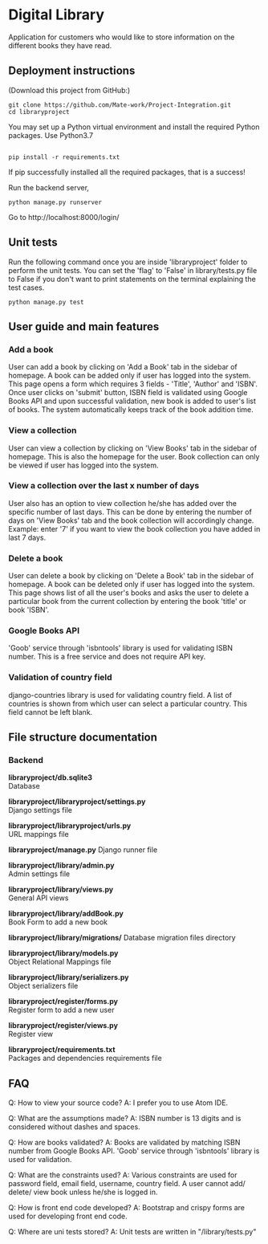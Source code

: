 # Digital Library

Application for customers who would like to store information on the different books they have read.


## Deployment instructions

(Download this project from GitHub:)
```
git clone https://github.com/Mate-work/Project-Integration.git
cd libraryproject
```

You may set up a Python virtual environment
and install the required Python packages.
Use Python3.7
```

pip install -r requirements.txt  
```
If pip successfully installed all the required packages, that is a success!

Run the backend server,
```
python manage.py runserver  
```  
Go to http://localhost:8000/login/


## Unit tests

Run the following command once you are inside 'libraryproject' folder to perform the unit tests. You can set the 'flag' to 'False' in library/tests.py file to False if you don't want to print statements on the terminal explaining the test cases.
```
python manage.py test
```


## User guide and main features

### Add a book
User can add a book by clicking on 'Add a Book' tab in the sidebar of homepage. A book can be added only if user has logged into the system. This page opens a form which requires 3 fields - 'Title', 'Author' and 'ISBN'. Once user clicks on 'submit' button, ISBN field is validated using Google Books API and upon successful validation, new book is added to user's list of books. The system automatically keeps track of the book addition time.

### View a collection
User can view a collection by clicking on 'View Books' tab in the sidebar of homepage. This is also the homepage for the user. Book collection can only be viewed if user has logged into the system.

### View a collection over the last x number of days
User also has an option to view collection he/she has added over the specific number of last days. This can be done by entering the number of days on 'View Books' tab and the book collection will accordingly change. Example: enter '7' if you want to view the book collection you have added in last 7 days.

### Delete a book
User can delete a book by clicking on 'Delete a Book' tab in the sidebar of homepage. A book can be deleted only if user has logged into the system. This page shows list of all the user's books and asks the user to delete a particular book from the current collection by entering the book 'title' or book 'ISBN'.

### Google Books API
'Goob' service through 'isbntools' library is used for validating ISBN number. This is a free service and does not require API key.

### Validation of country field
django-countries library is used for validating country field. A list of countries is shown from which user can select a particular country. This field cannot be left blank.



## File structure documentation

### Backend  

**libraryproject/db.sqlite3**  
Database  

**libraryproject/libraryproject/settings.py**  
Django settings file

**libraryproject/libraryproject/urls.py**  
URL mappings file

**libraryproject/manage.py**
Django runner file  

**libraryproject/library/admin.py**  
Admin settings file

**libraryproject/library/views.py**  
General API views

**libraryproject/library/addBook.py**  
Book Form to add a new book

**libraryproject/library/migrations/**
Database migration files directory

**libraryproject/library/models.py**  
Object Relational Mappings file

**libraryproject/library/serializers.py**  
Object serializers file

**libraryproject/register/forms.py**  
Register form to add a new user

**libraryproject/register/views.py**  
Register view

**libraryproject/requirements.txt**  
Packages and dependencies requirements file


## FAQ

Q: How to view your source code?
A: I prefer you to use Atom IDE.

Q: What are the assumptions made?
A: ISBN number is 13 digits and is considered without dashes and spaces.

Q: How are books validated?
A: Books are validated by matching ISBN number from Google Books API. 'Goob' service through 'isbntools' library is used for validation.

Q: What are the constraints used?
A: Various constraints are used for password field, email field, username, country field. A user cannot add/ delete/ view book unless he/she is logged in.

Q: How is front end code developed?
A: Bootstrap and crispy forms are used for developing front end code.

Q: Where are uni tests stored?
A: Unit tests are written in "/library/tests.py"
